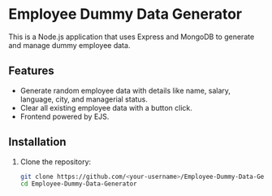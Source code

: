 # Employee Dummy Data Generator

This is a Node.js application that uses Express and MongoDB to generate and manage dummy employee data. 

## Features
- Generate random employee data with details like name, salary, language, city, and managerial status.
- Clear all existing employee data with a button click.
- Frontend powered by EJS.

## Installation

1. Clone the repository:
   ```bash
   git clone https://github.com/<your-username>/Employee-Dummy-Data-Generator.git
   cd Employee-Dummy-Data-Generator
